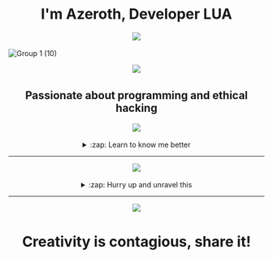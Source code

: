 <h1 align="center">I'm Azeroth, Developer LUA</h1>

<p align="center">
  <img width="200" src="https://user-images.githubusercontent.com/76072277/195159325-8fad5da1-d354-44a7-bff1-d5b506e78dd6.png">
</p>

![Group 1 (10)](https://user-images.githubusercontent.com/76072277/195157493-7e73f4e6-dde2-4b04-9d71-9401ccee4c69.png)
<p align="center">
  <img width="200" src="https://user-images.githubusercontent.com/76072277/195159238-9a5930cf-ef87-44f9-ac68-001267161d98.png">
</p>

<h2 align="center">Passionate about programming and ethical hacking</h2>

<p align="center">
  <img width="500" src="https://user-images.githubusercontent.com/76072277/195162847-f69f3eba-fe5e-4c89-acec-e2b51ad53d42.png">
</p>

<details align="center">
  <summary>:zap: Learn to know me better</summary>
  <br>
  <img width="200" href="https://ko-fi.com/Z8Z7DMZ7S" src="https://ko-fi.com/img/githubbutton_sm.svg">
  <p>- 🌊 French developer </p>
  <p>- 👀 Developer  FiveM </p>
  <p>- 🧾 In collaboration with Crox </p>
  <p>- 📫 Contact me with my discord : Azeroth#8264 </p>
</details>

 ---
<p align="center">
  <img width="500" src="https://user-images.githubusercontent.com/76072277/195160337-2f26d5dd-daba-42f3-9273-9171a03ae132.png">
</p>
<details align="center">
  <summary>:zap: Hurry up and unravel this</summary>
  <br>
  <p align="center">Visual Studio <img align="center" alt="Visual Studio Code" width="26px" src="https://raw.githubusercontent.com/github/explore/80688e429a7d4ef2fca1e82350fe8e3517d3494d/topics/visual-studio-code/visual-studio-code.png" />
  </p>
   <p align="center">Git / Github <img align="center" alt="GitHub" width="26px" src="https://raw.githubusercontent.com/github/explore/78df643247d429f6cc873026c0622819ad797942/topics/github/github.png" />
  </p>
    <p align="center">Bash <img align="center" alt="Terminal" width="26px" src="https://raw.githubusercontent.com/github/explore/80688e429a7d4ef2fca1e82350fe8e3517d3494d/topics/terminal/terminal.png" />
  </p>
    <p align="center">SQL <img align="center" alt="SQL" width="26px" src="https://raw.githubusercontent.com/github/explore/80688e429a7d4ef2fca1e82350fe8e3517d3494d/topics/sql/sql.png" />
  </p>
  <p align="center">LUA <img align="center" alt="LUA" width="26px" src="https://raw.githubusercontent.com/github/explore/80688e429a7d4ef2fca1e82350fe8e3517d3494d/topics/lua/lua.png" />
  </p>
  </p>
</details>

---
<p align="center">
  <img width="500" src="https://github-profile-trophy.vercel.app/?username=Azerothwav&theme=onedark">
</p>

<h1 align="center">Creativity is contagious, share it!</h1>
